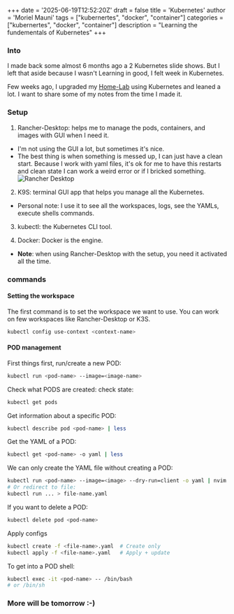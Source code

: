 +++
date = '2025-06-19T12:52:20Z'
draft = false
title = 'Kubernetes'
author = 'Moriel Mauni'
tags = ["kubernertes", "docker", "container"]
categories = ["kubernertes", "docker", "container"] 
description = "Learning the fundementals of Kubernetes"
+++

### Into

I made back some almost 6 months ago a 2 Kubernetes slide shows. But I left that aside because I wasn't Learning in good, I felt week in Kubernetes. 

Few weeks ago, I upgraded my [Home-Lab](https://github.com/MorielMauni/homelab-2025) using Kubernetes and leaned a lot. I want to share some of my notes from the time I made it.

### Setup 
1. Rancher-Desktop: helps me to manage the pods, containers, and images with GUI when I need it.
- I'm not using the GUI a lot, but sometimes it's nice. 
- The best thing is when something is messed up, I can just have a clean start. Because I work with yaml files, it's ok for me to have this restarts and clean state I can work a weird error or if I bricked something.
![Rancher Desktop](/images/rancher-desktop.jpg)

2. K9S: terminal GUI app that helps you manage all the Kubernetes.
- Personal note: I use it to see all the workspaces, logs, see the YAMLs, execute shells commands.

3. kubectl: the Kubernetes CLI tool.

4. Docker: Docker is the engine.
- **Note**: when using Rancher-Desktop with the setup, you need it activated all the time.

### commands

#### Setting the workspace

The first command is to set the workspace we want to use. You can work on few workspaces like Rancher-Desktop or K3S.
```bash 
kubectl config use-context <context-name>
```


#### POD management

First things first, run/create a new POD:
```bash
kubectl run <pod-name> --image=<image-name>
```

Check what PODS are created: check state:
```bash
kubectl get pods
```

Get information about a specific POD:
```bash 
kubectl describe pod <pod-name> | less
```

Get the YAML of a POD:
```bash 
kubectl get <pod-name> -o yaml | less
```


We can only create the YAML file without creating a POD:
```bash
kubectl run <pod-name> --image=<image> --dry-run=client -o yaml | nvim
# Or redirect to file:
kubectl run ... > file-name.yaml
```

If you want to delete a POD:
```bash
kubectl delete pod <pod-name>
```

Apply configs 
```bash
kubectl create -f <file-name>.yaml  # Create only
kubectl apply -f <file-name>.yaml   # Apply + update
```

To get into a POD shell:
```bash
kubectl exec -it <pod-name> -- /bin/bash
# or /bin/sh
```

### More will be tomorrow :-) 
